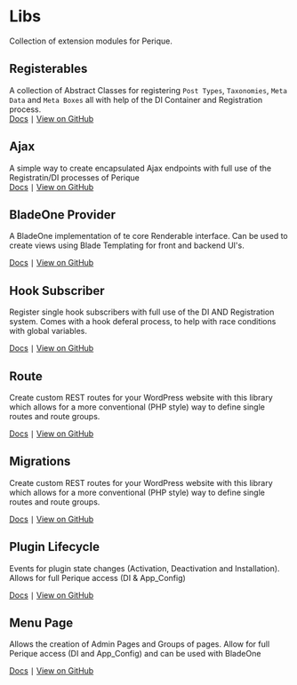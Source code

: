 # Libs

Collection of extension modules for Perique.

## Registerables

A collection of Abstract Classes for registering `Post Types`, `Taxonomies`, `Meta Data` and `Meta Boxes` all with help of the DI Container and Registration process.  
[Docs](Registerables/index.md) ∣ [View on GitHub](https://github.com/Pink-Crab/Perique-Registerables)

## Ajax

A simple way to create encapsulated Ajax endpoints with full use of the Registratin/DI processes of Perique  
[Docs](Ajax/index.md) ∣ [View on GitHub](https://github.com/Pink-Crab/Perique-Ajax/)

## BladeOne Provider

A BladeOne implementation of te core Renderable interface. Can be used to create views using Blade Templating for front and backend UI's.  

[Docs](BladeOne_Provider/index.md) ∣ [View on GitHub](https://github.com/Pink-Crab/Perique-BladeOne-Provider)

## Hook Subscriber

Register single hook subscribers with full use of the DI AND Registration system. Comes with a hook deferal process, to help with race conditions with global variables.  

[Docs](Hook_Subscriber/index.md) ∣ [View on GitHub](https://github.com/Pink-Crab/Perique-Hook-Subscriber)

## Route

Create custom REST routes for your WordPress website with this library which allows for a more conventional (PHP style) way to define single routes and route groups.  

[Docs](Hook_Subscriber/index.md) ∣ [View on GitHub](https://github.com/Pink-Crab/Perique-Route)

## Migrations

Create custom REST routes for your WordPress website with this library which allows for a more conventional (PHP style) way to define single routes and route groups.  

[Docs](Migrations/index.md) ∣ [View on GitHub](https://github.com/Pink-Crab/Perique_Migrations)

## Plugin Lifecycle

Events for plugin state changes (Activation, Deactivation and Installation). Allows for full Perique access (DI & App_Config)  

[Docs](Plugin_Lifecycle/index.md) ∣ [View on GitHub](https://github.com/Pink-Crab/Perique_Plugin_Life_Cycle)

## Menu Page

Allows the creation of Admin Pages and Groups of pages. Allow for full Perique access (DI and App_Config) and can be used with BladeOne

[Docs](Menu_Page) ∣ [View on GitHub](https://github.com/Pink-Crab/Perique_Admin_Menu)